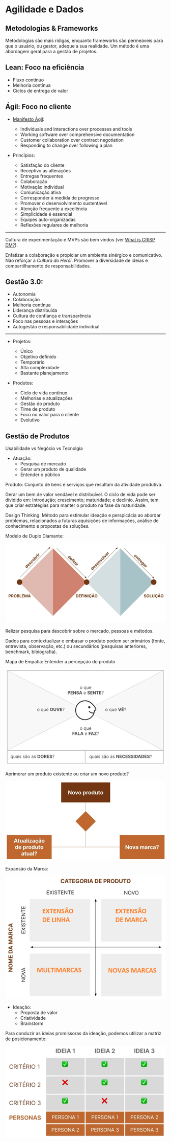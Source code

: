 # Agilidade e Dados


<!-- https://unibb.alura.com.br/course/gestao-agil-conceitos-agilidade -->

## Metodologias & Frameworks

Metodologias são mais rídigas, enquanto frameworks são permeáveis para que o usuário, ou gestor, adeque a sua realidade. Um método é uma abordagem geral para a gestão de projetos.

## Lean: Foco na eficiência
- Fluxo contínuo
- Melhoria contínua
- Ciclos de entrega de valor

## Ágil: Foco no cliente

- [Manifesto Ágil](https://agilemanifesto.org/):
    - Individuals and interactions over processes and tools
    - Working software over comprehensive documentation
    - Customer collaboration over contract negotiation
    - Responding to change over following a plan

- Princípios:
    - Satisfação do cliente
    - Receptivo as alterações
    - Entregas frequentes
    - Colaboração
    - Motivação individual
    - Comunicação ativa
    - Corresponder à medida de progresso
    - Promover o desenvolvimento sustentável
    - Atenção frequente a excelência
    - Simplicidade é essencial
    - Equipes auto-organizadas
    - Reflexões regulares de melhoria

___

Cultura de experimentação e MVPs são bem vindos (ver [What is CRISP DM?](00_rascunho.md#1-what-is-crisp-dm-2023)).

Enfatizar a colaboração e propiciar um ambiente sinérgico e comunicativo. Não reforçar a _Cultura do Herói_. Promover a diversidade de ideias e compartilhamento de responsabilidades.


## Gestão 3.0:

- Autonomia
- Colaboração
- Melhoria contínua
- Liderança distribuída
- Cultura de confiança e transparência
- Foco nas pessoas e interações
- Autogestão e responsabilidade individual

___

- Projetos:
    - Único
    - Objetivo definido
    - Temporário
    - Alta complexidade
    - Bastante planejamento

- Produtos:
    - Ciclo de vida contínuo
    - Melhorias e atualizações
    - Gestão do produto
    - Time de produto
    - Foco no valor para o cliente
    - Evolutivo


<!-- https://unibb.alura.com.br/course/product-management-desenvolvimento-produtos -->

## Gestão de Produtos

Usabilidade vs Negócio vs Tecnolgia

- Atuação:
    - Pesquisa de mercado
    - Gerar um produto de qualidade
    - Entender o público

Produto: Conjunto de bens e serviços que resultam da atividade produtiva.

Gerar um bem de valor vendável e distribuível. O ciclo de vida pode ser dividido em: Introdução; crescimento; maturidade; e declínio. Assim, tem que criar estratégias para manter o produto na fase da maturidade.

Design Thinking: Método para estimular ideação e perspicácia ao abordar problemas, relacionados a futuras aquisições de informações, análise de conhecimento e propostas de soluções.

Modelo de Duplo Diamante:

![Alt text](img/ddiamante.png)


Relizar pesquisa para descobrir sobre o mercado, pessoas e métodos.

Dados para contextualizar e embasar o produto podem ser primários (fonte, entrevista, observação, etc.) ou secundários (pesquisas anteriores, benchmark, bibiografia).

Mapa de Empatia: Entender a percepção do produto

![Alt text](img/mapaempatia.png)

Aprimorar um produto existente ou criar um novo produto?

![Alt text](img/decisaonovoproduto.png)

Expansão da Marca:

![Alt text](img/expansaomarca.png)

- Ideação:
    - Proposta de valor
    - Criatividade
    - Brainstorm

Para conduzir as ideias promissoras da ideação, podemos utilizar a matriz de posicionamento:

![Alt text](img/matrizposicionamento.png)
